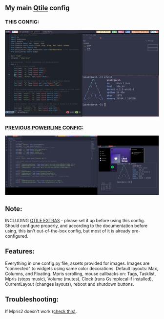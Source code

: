 ## My main [Qtile](http://www.qtile.org/) config

### THIS CONFIG:
![config1](assets/screenshots/columns.png)
### [PREVIOUS POWERLINE CONFIG:](https://github.com/piotr-marendowski/arch-dotfiles/tree/main/Qtile%20powerline)
![config2](assets/screenshots/powerline.png)

## Note:
INCLUDING [QTILE EXTRAS](https://qtile-extras.readthedocs.io/en/latest/) - please set it up before using this config. Should configure properly, and according to the documentation before using, this isn't out-of-the-box config, but most of it is already pre-configured.

## Features:
Everything in one config.py file, assets provided for images. Images are "connected" to widgets using same color decorations. Default layouts: Max, Columns, and Floating. Mpris scrolling, mouse callbacks on: Tags, Tasklist, Mpris (stops music), Volume (mutes), Clock (runs Gsimplecal if installed), CurrentLayout (changes layouts), reboot and shutdown buttons. 

## Troubleshooting:
If Mpris2 doesn't work [(check this)](https://github.com/elParaguayo/qtile-extras/issues/224).